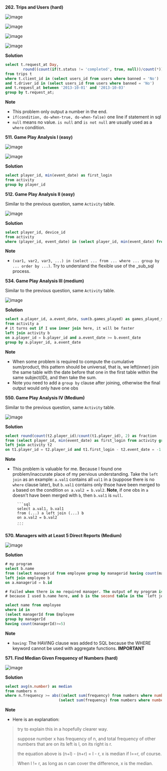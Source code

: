 **262. Trips and Users (hard)**

![image](https://user-images.githubusercontent.com/51500878/134169058-c0cc1aee-8d57-4c61-9fed-f5752f225969.png)

![image](https://user-images.githubusercontent.com/51500878/134169090-e0f84d08-a3e2-49a9-8381-cda51f02aae3.png)

![image](https://user-images.githubusercontent.com/51500878/134169192-3d34abfc-feb6-43e3-86c3-47ee5eea76a5.png)

![image](https://user-images.githubusercontent.com/51500878/134169225-187cb372-7be3-401a-8e0b-79ea26d14795.png)

**Solution**

```sql
select t.request_at Day,
        round((count(if(t.status != 'completed', true, null))/count(*)), 2) as 'Cancellation Rate'
from trips t
where t.client_id in (select users_id from users where banned = 'No')
and t.driver_id in (select users_id from users where banned = 'No')
and t.request_at between '2013-10-01' and '2013-10-03'
group by t.request_at;
```

**Note**

- This problem only output a number in the end.
- `if(condition, do-when-true, do-when-false)` one line if statement in sql
- `null` means no value. `is null` and `is not null` are usually used as a `where` condition. 


**511. Game Play Analysis I (easy)**

![image](https://user-images.githubusercontent.com/51500878/134176077-da2481fd-f46d-4ed1-8c6d-f70468ede18d.png)

![image](https://user-images.githubusercontent.com/51500878/134176112-a41906e2-7623-494e-ae68-dbba011f662a.png)

**Solution**

```sql
select player_id, min(event_date) as first_login 
from activity
group by player_id
```

**512. Game Play Analysis II (easy)**

Similar to the previous question, same `Activity` table.

![image](https://user-images.githubusercontent.com/51500878/134176622-98b83154-0dca-491d-948a-d22416d6f3ad.png)

**Solution**

```sql
select player_id, device_id
from activity
where (player_id, event_date) in (select player_id, min(event_date) from activity group by player_id)
```

**Note**

- `(var1, var2, var3, ...) in (select ... from ... where ... group by ... order by ...)`. Try to understand the flexible use of the _sub_sql process.

**534. Game Play Analysis III (medium)**

Similar to the previous question, same `Activity` table.

![image](https://user-images.githubusercontent.com/51500878/134179344-d79cd36e-47c8-4641-9fa0-f3fd1220a81d.png)

**Solution**

```sql
select a.player_id, a.event_date, sum(b.games_played) as games_played_so_far
from activity a 
# it turns out if I use inner join here, it will be faster
left join activity b 
on a.player_id = b.player_id and a.event_date >= b.event_date
group by a.player_id, a.event_date
```

**Note**

- When some problem is required to compute the cumulative sum/product, this pattern should be universal, that is, we left(inner) join the same table with the date before that one in the first table within the same subject(ID), and then take the sum.
- Note you need to add a `group by` clause after joining, otherwise the final output would only have one obs


**550. Game Play Analysis IV (Medium)**

Similar to the previous question, same `Activity` table.

![image](https://user-images.githubusercontent.com/51500878/134183708-ebaa35ce-9c6b-4e3d-9d93-de83e90c5df5.png)

**Solution**

```sql
select round(count(t2.player_id)/count(t1.player_id), 2) as fraction
from (select player_id, min(event_date) as first_login from activity group by player_id) t1 
left join activity t2
on t1.player_id = t2.player_id and t1.first_login - t2.event_date = -1
```

**Note**

- This problem is valuable for me. Because I found one problem/inaccurate place of my pervious understanding.
        Take the `left join` as an example: `a.val1` contains all `val1` in a (suppose there is no `where` clause later), but `b.val1` contains only thsoe have been merged to `a` based on the condition `on a.val2 = b.val2`. **Note**, if one obs in `a` doesn't have been merged with `b`, then `b.val1` is `null`.
        
        ```sql
        select a.val1, b.val1
        from (...) a left join (...) b 
        on a.val2 = b.val2
        ...
        ```

**570. Managers with at Least 5 Direct Reports (Medium)**

![image](https://user-images.githubusercontent.com/51500878/134190966-fa540a8d-b85e-47fa-83d7-93fc3f466fa8.png)

**Solution**

```sql
# my program
select b.name
from (select managerid from employee group by managerid having count(managerid) >=5) a
left join employee b
on a.managerid = b.id

# Failed when there is no required manager. The output of my program is [null] but the expected value is []
# because I used b.name here, and b is the second table in the `left join`, so this would generate null value
```

```sql
select name from employee 
where id in 
(select managerId from Employee
group by managerId
having count(managerId)>=5) 
```

**Note**

- `having`: The HAVING clause was added to SQL because the WHERE keyword cannot be used with aggregate functions. **IMPORTANT**


**571. Find Median Given Frequency of Numbers (hard)**

![image](https://user-images.githubusercontent.com/51500878/134193252-d481a5c4-27bc-42ea-9ee2-becb3de34909.png)

**Solution**

```sql
select avg(n.number) as median
from numbers n
where n.frequency >= abs((select sum(frequency) from numbers where number <= n.number) - 
                        (select sum(frequency) from numbers where number >= n.number))
```

**Note**

- Here is an explanation: 
> try to explain this in a hopefully clearer way.
>
> suppose number x has frequency of n, and total frequency of other numbers that are on its left is l, on its right is r.
> 
> the equation above is (n+l) - (n+r) = l - r, x is median if l==r, of course.
> 
> When l != r, as long as n can cover the difference, x is the median.
